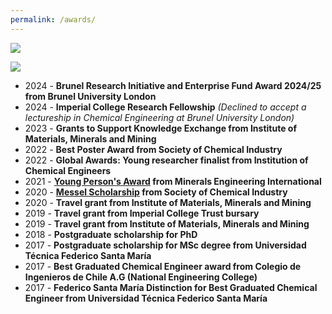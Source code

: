 ```yaml
---
permalink: /awards/
---
```


![](/_pages/2.png)

![](/_pages/awards2.png)


* 2024 - **Brunel Research Initiative and Enterprise Fund Award 2024/25 from Brunel University London**
* 2024 - **Imperial College Research Fellowship** _(Declined to accept a lectureship in Chemical Engineering at Brunel University London)_
* 2023 - **Grants to Support Knowledge Exchange from Institute of Materials, Minerals and Mining**
* 2022 - **Best Poster Award from Society of Chemical Industry**
* 2022 - **Global Awards: Young researcher finalist from Institution of Chemical Engineers**
* 2021 - **[Young Person's Award](https://min-eng.blogspot.com/2022/03/mei-young-persons-award-2021-to-paulina.html) from Minerals Engineering International**
* 2020 - **[Messel Scholarship](https://www.soci.org/en/news/awards/scholars/2020-paulina-quintanilla) from Society of Chemical Industry**
* 2020 - **Travel grant from Institute of Materials, Minerals and Mining**
* 2019 - **Travel grant from Imperial College Trust bursary**
* 2019 - **Travel grant from Institute of Materials, Minerals and Mining**
* 2018 - **Postgraduate scholarship for PhD**
* 2017 - **Postgraduate scholarship for MSc degree from Universidad Técnica Federico Santa María**
* 2017 - **Best Graduated Chemical Engineer award from Colegio de Ingenieros de Chile A.G (National Engineering College)**
* 2017 - **Federico Santa María Distinction for Best Graduated Chemical Engineer from Universidad Técnica Federico Santa María**
